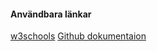#### Användbara länkar

[w3schools](https://www.w3schools.com/)
[Github dokumentaion](https://git-scm.com/doc)

